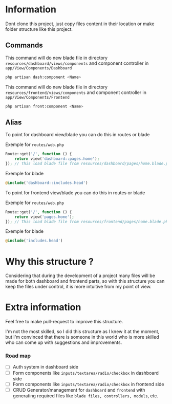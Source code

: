 # Information

Dont clone this project, just copy files content in their location or make folder structure like this project.

## Commands

This command will do new blade file in directory `resources/dashboard/views/components` and component controller in `app/View/Components/Dashboard`

```bash
php artisan dash:component <Name>
```

This command will do new blade file in directory `resources/frontend/views/components` and component controller in `app/View/Components/Frontend`

```bash
php artisan front:component <Name>
```

## Alias

To point for dashboard view/blade you can do this in routes or blade

Exemple for `routes/web.php`

```php
Route::get('/', function () {
    return view('dashboard::pages.home');
}); // This load blade file from resources/dashboard/pages/home.blade.php
```

Exemple for blade

```php
@include('dashboard::includes.head')
```

To point for frontend view/blade you can do this in routes or blade

Exemple for `routes/web.php`

```php
Route::get('/', function () {
    return view('pages.home');
}); // This load blade file from resources/frontend/pages/home.blade.php
```

Exemple for blade

```php
@include('includes.head')
```

# Why this structure ?

Considering that during the development of a project many files will be made for both dashboard and frontend parts, so with this structure you can keep the files under control, it is more intuitive from my point of view.

# Extra information

Feel free to make pull-request to improve this structure.

I'm not the most skilled, so I did this structure as I knew it at the moment, but I'm convinced that there is someone in this world who is more skilled who can come up with suggestions and improvements.

### Road map

- [ ] Auth system in dashboard side
- [ ] Form components like `inputs/textarea/radio/checkbox` in dashboard side
- [ ] Form components like `inputs/textarea/radio/checkbox` in frontend side
- [ ] CRUD Generator/management for `dashboard` and `frontend` with generating required files like `blade files, controllers, models`, etc.